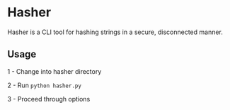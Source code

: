 # Hasher
Hasher is a CLI tool for hashing strings in a secure, disconnected manner. 
## Usage
1 - Change into hasher directory 

2 - Run ``` python hasher.py ```

3 - Proceed through options
